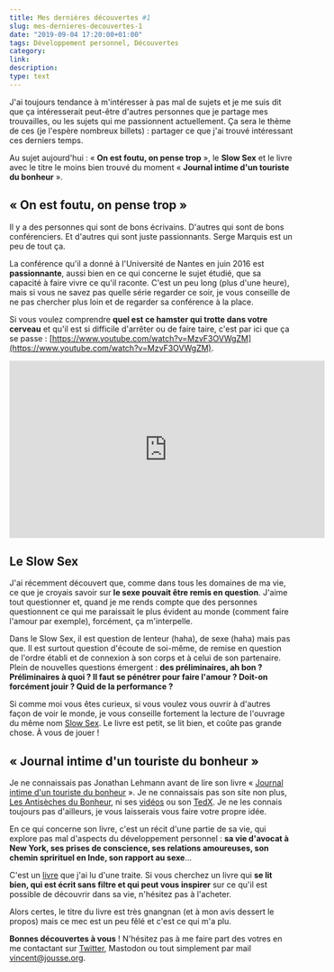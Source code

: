 ```yaml
---
title: Mes dernières découvertes #1
slug: mes-dernieres-decouvertes-1
date: "2019-09-04 17:20:00+01:00"
tags: Développement personnel, Découvertes
category: 
link: 
description: 
type: text
---
```


J'ai toujours tendance à m'intéresser à pas mal de sujets et je me suis dit que ça intéresserait peut-être d'autres personnes que je partage mes trouvailles, ou les sujets qui me passionnent actuellement. Ça sera le thème de ces (je l'espère nombreux billets) : partager ce que j'ai trouvé intéressant ces derniers temps.

Au sujet aujourd'hui : « __On est foutu, on pense trop__ », le __Slow Sex__ et le livre avec le titre le moins bien trouvé du moment « __Journal intime d'un touriste du bonheur__ ».

<!-- TEASER_END -->

## « On est foutu, on pense trop »

Il y a des personnes qui sont de bons écrivains. D'autres qui sont de bons conférenciers. Et d'autres qui sont juste passionnants. Serge Marquis est un peu de tout ça.

La conférence qu'il a donné à l'Université de Nantes en juin 2016 est __passionnante__, aussi bien en ce qui concerne le sujet étudié, que sa capacité à faire vivre ce qu'il raconte. C'est un peu long (plus d'une heure), mais si vous ne savez pas quelle série regarder ce soir, je vous conseille de ne pas chercher plus loin et de regarder sa conférence à la place.

Si vous voulez comprendre __quel est ce hamster qui trotte dans votre cerveau__ et qu'il est si difficile d'arrêter ou de faire taire, c'est par ici que ça se passe : [https://www.youtube.com/watch?v=MzvF3OVWgZM](https://www.youtube.com/watch?v=MzvF3OVWgZM).

<iframe width="560" height="315" src="https://www.youtube-nocookie.com/embed/MzvF3OVWgZM" frameborder="0" allow="accelerometer; autoplay; encrypted-media; gyroscope; picture-in-picture" allowfullscreen></iframe>


## Le Slow Sex

J'ai récemment découvert que, comme dans tous les domaines de ma vie, ce que je croyais savoir sur __le sexe pouvait être remis en question__. J'aime tout questionner et, quand je me rends compte que des personnes questionnent ce qui me paraissait le plus évident au monde (comment faire l'amour par exemple), forcément, ça m'interpelle.

Dans le Slow Sex, il est question de lenteur (haha), de sexe (haha) mais pas que. Il est surtout question d'écoute de soi-même, de remise en question de l'ordre établi et de connexion à son corps et à celui de son partenaire. Plein de nouvelles questions émergent : __des préliminaires, ah bon ? Préliminaires à quoi ? Il faut se pénétrer pour faire l'amour ? Doit-on forcément jouir ? Quid de la performance ?__

Si comme moi vous êtes curieux, si vous voulez vous ouvrir à d'autres façon de voir le monde, je vous conseille fortement la lecture de l'ouvrage du même nom [Slow Sex](https://www.babelio.com/livres/Richardson-Slow-Sex--Faire-lamour-en-conscience/711650). Le livre est petit, se lit bien, et coûte pas grande chose. À vous de jouer !

## « Journal intime d'un touriste du bonheur »

Je ne connaissais pas Jonathan Lehmann avant de lire son livre « [Journal intime d'un touriste du bonheur](https://www.babelio.com/livres/Lehmann-Journal-intime-dun-touriste-du-bonheur/1041523) ». Je ne connaissais pas son site non plus, [Les Antisèches du Bonheur](https://www.lesantiseches.com/), ni ses [vidéos](https://www.youtube.com/channel/UCo0DfZvTTX33U0I7vdS2Eig) ou son [TedX](https://www.youtube.com/watch?v=2Utw9OysLP8). Je ne les connais toujours pas d'ailleurs, je vous laisserais vous faire votre propre idée.

En ce qui concerne son livre, c'est un récit d'une partie de sa vie, qui explore pas mal d'aspects du développement personnel : __sa vie d'avocat à New York, ses prises de conscience, ses relations amoureuses, son chemin sprirituel en Inde, son rapport au sexe__…

C'est un [livre](https://www.babelio.com/livres/Lehmann-Journal-intime-dun-touriste-du-bonheur/1041523) que j'ai lu d'une traite. Si vous cherchez un livre qui __se lit bien, qui est écrit sans filtre et qui peut vous inspirer__ sur ce qu'il est possible de découvrir dans sa vie, n'hésitez pas à l'acheter.

Alors certes, le titre du livre est très gnangnan (et à mon avis dessert le propos) mais ce mec est un peu fêlé et c'est ce qui m'a plu.

__Bonnes découvertes à vous__ ! N'hésitez pas à me faire part des votres en me contactant sur [Twitter](http://twitter.com/vjousse), Mastodon ou tout simplement par mail [vincent@jousse.org](mailto:vincent@jousse.org).
